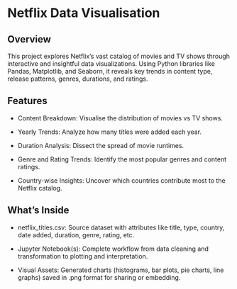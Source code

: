 # Netflix Data Visualisation
## Overview
This project explores Netflix’s vast catalog of movies and TV shows through interactive and insightful data visualizations. Using Python libraries like Pandas, Matplotlib, and Seaborn, it reveals key trends in content type, release patterns, genres, durations, and ratings.

## Features
* Content Breakdown: Visualise the distribution of movies vs TV shows.

* Yearly Trends: Analyze how many titles were added each year.

* Duration Analysis: Dissect the spread of movie runtimes.

* Genre and Rating Trends: Identify the most popular genres and content ratings.

* Country-wise Insights: Uncover which countries contribute most to the Netflix catalog.

## What’s Inside
* netflix_titles.csv: Source dataset with attributes like title, type, country, date added, duration, genre, rating, etc.

* Jupyter Notebook(s): Complete workflow from data cleaning and transformation to plotting and interpretation.

* Visual Assets: Generated charts (histograms, bar plots, pie charts, line graphs) saved in .png format for sharing or embedding.
